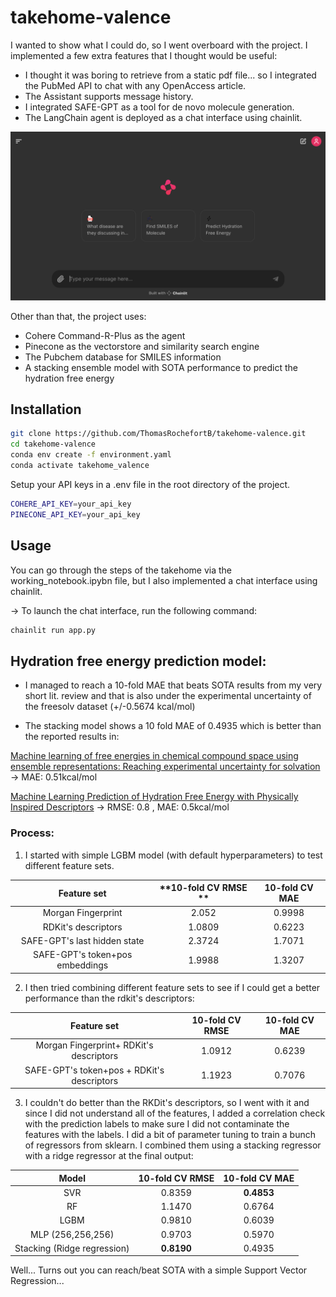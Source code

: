 # takehome-valence
I wanted to show what I could do, so I went overboard with the project. I implemented a few extra features that I thought would be useful:
- I thought it was boring to retrieve from a static pdf file... so I integrated the PubMed API to chat with any OpenAccess article.
- The Assistant supports message history.
- I integrated SAFE-GPT as a tool for de novo molecule generation.
- The LangChain agent is deployed as a chat interface using chainlit.




![User Interface](public/interface.png)


Other than that, the project uses:
- Cohere Command-R-Plus as the agent
- Pinecone as the vectorstore and similarity search engine
- The Pubchem database for SMILES information
- A stacking ensemble model with SOTA performance to predict the hydration free energy


## Installation
```bash
git clone https://github.com/ThomasRochefortB/takehome-valence.git
cd takehome-valence
conda env create -f environment.yaml
conda activate takehome_valence
```

Setup your API keys in a .env file in the root directory of the project. 
```bash
COHERE_API_KEY=your_api_key
PINECONE_API_KEY=your_api_key
```

## Usage
You can go through the steps of the takehome via the working_notebook.ipybn file, but I also implemented a chat interface using chainlit.

-> To launch the chat interface, run the following command:
```bash
chainlit run app.py
```


## Hydration free energy prediction model:
* I managed to reach a 10-fold MAE that beats SOTA results from my very short lit. review and that is also under the experimental uncertainty of the freesolv dataset (+/-0.5674 kcal/mol)

* The stacking model shows a 10 fold MAE of 0.4935 which is better than the reported results in: 

[Machine learning of free energies in chemical compound space using ensemble representations: Reaching experimental uncertainty for solvation](https://pubs.aip.org/aip/jcp/article/154/13/134113/1065546) -> MAE: 0.51kcal/mol

[Machine Learning Prediction of Hydration Free Energy with Physically Inspired Descriptors](https://pubs.acs.org/doi/10.1021/acs.jpclett.2c03858?goto=supporting-info) -> RMSE: 0.8 , MAE: 0.5kcal/mol


### Process:
1. I started with simple LGBM model (with default hyperparameters) to test different feature sets. 
<center>

|           Feature set           | **10-fold CV RMSE ** | **10-fold CV MAE** |
|:-------------------------------:|:--------------------:|:------------------:|
|        Morgan Fingerprint       |         2.052        |       0.9998       |
|       RDKit's descriptors       |        1.0809        |       0.6223       |
|   SAFE-GPT's last hidden state  |        2.3724        |       1.7071       |
| SAFE-GPT's token+pos embeddings |        1.9988        |       1.3207       |
</center>


2. I then tried combining different feature sets to see if I could get a better performance than the rdkit's descriptors:
<center>

|               **Feature set**              | **10-fold CV RMSE** | **10-fold CV MAE** |
|:------------------------------------------:|:--------------------:|:------------------:|
|  Morgan Fingerprint+  RDKit's descriptors  |        1.0912        |       0.6239       |
| SAFE-GPT's token+pos + RDKit's descriptors |        1.1923        |       0.7076       |
</center>


3. I couldn't do better than the RKDit's descriptors, so I went with it and since I did not understand all of the features, I added a correlation check with the prediction labels to make sure I did not contaminate the features with the labels. I did a bit of parameter tuning to train a bunch of regressors from sklearn. I combined them using a stacking regressor with a ridge regressor at the final output:
<center>

|          **Model**          | **10-fold CV RMSE** | **10-fold CV MAE** |
|:---------------------------:|:--------------------:|:------------------:|
|             SVR             |        0.8359        |     **0.4853**     |
|              RF             |        1.1470        |       0.6764       |
|             LGBM            |        0.9810        |       0.6039       |
|      MLP (256,256,256)      |        0.9703        |       0.5970       |
| Stacking (Ridge regression) |      **0.8190**      |       0.4935       |
</center>

Well... Turns out you can reach/beat SOTA with a simple Support Vector Regression...

